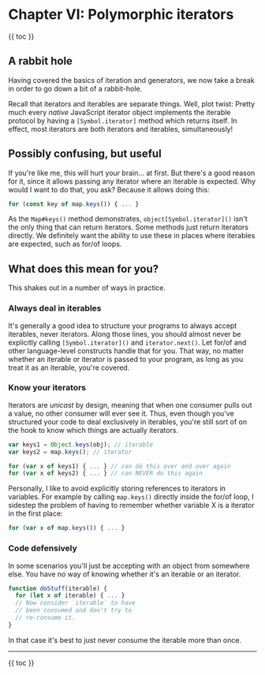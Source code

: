 # Chapter VI: Polymorphic iterators

{{ toc }}

## A rabbit hole

Having covered the basics of iteration and generators, we now take a break in order to go down a bit of a rabbit-hole.

Recall that iterators and iterables are separate things. Well, plot twist: Pretty much every *native* JavaScript iterator object implements the iterable protocol by having a `[Symbol.iterator]` method which returns itself. In effect, most iterators are both iterators and iterables, simultaneously!

## Possibly confusing, but useful

If you're like me, this will hurt your brain... at first. But there's a good reason for it, since it allows passing any iterator where an iterable is expected. Why would I want to do that, you ask? Because it allows doing this:

```js
for (const key of map.keys()) { ... }
```

As the `Map#keys()` method demonstrates, `object[Symbol.iterator]()` isn't the only thing that can return iterators. Some methods just return iterators directly. We definitely want the ability to use these in places where iterables are expected, such as for/of loops.

## What does this mean for you?

This shakes out in a number of ways in practice.

### Always deal in iterables

It's generally a good idea to structure your programs to always accept iterables, never iterators. Along those lines, you should almost never be explicitly calling `[Symbol.iterator]()` and `iterator.next()`. Let for/of and other language-level constructs handle that for you. That way, no matter whether an iterable or iterator is passed to your program, as long as you treat it as an iterable, you're covered.

### Know your iterators

Iterators are *unicast* by design, meaning that when one consumer pulls out a value, no other consumer will ever see it. Thus, even though you've structured your code to deal exclusively in iterables, you're still sort of on the hook to know which things are actually iterators.

```js
var keys1 = Object.keys(obj); // iterable
var keys2 = map.keys(); // iterator

for (var x of keys1) { ... } // can do this over and over again
for (var x of keys2) { ... } // can NEVER do this again
```

Personally, I like to avoid explicitly storing references to iterators in variables. For example by calling `map.keys()` directly inside the for/of loop, I sidestep the problem of having to remember whether variable X is a iterator in the first place:

```js
for (var x of map.keys()) { ... }
```

### Code defensively

In some scenarios you'll just be accepting with an object from somewhere else. You have no way of knowing whether it's an iterable or an iterator.

```js
function doStuff(iterable) {
  for (let x of iterable) { ... }
  // Now consider `iterable` to have
  // been consumed and don't try to
  // re-consume it.
}
```

In that case it's best to just never consume the iterable more than once.

----------------

{{ toc }}
